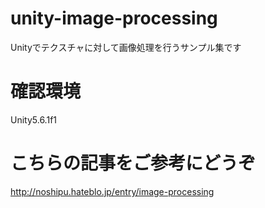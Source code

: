 # unity-image-processing
Unityでテクスチャに対して画像処理を行うサンプル集です

# 確認環境
Unity5.6.1f1

# こちらの記事をご参考にどうぞ
http://noshipu.hateblo.jp/entry/image-processing
